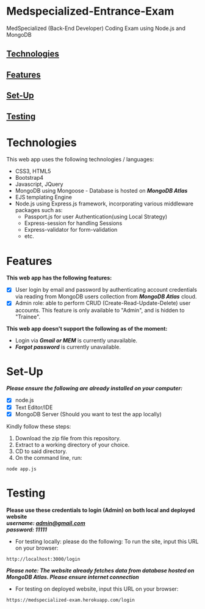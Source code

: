 # Medspecialized-Entrance-Exam
MedSpecialized (Back-End Developer) Coding Exam using Node.js and MongoDB

## [Technologies](#Technologies) <br>
## [Features](#Features) <br>
## [Set-Up](#Set-Up) <br>
## [Testing](#Testing) <br>


# Technologies
This web app uses the following technologies / languages:
* CSS3, HTML5
* Bootstrap4
* Javascript, JQuery
* MongoDB using Mongoose - Database is hosted on ***MongoDB Atlas***
* EJS templating Engine
* Node.js using Express.js framework, incorporating various middleware packages such as:
  - Passport.js for user Authentication(using Local Strategy)
  - Express-session for handling Sessions
  - Express-validator for form-validation
  - etc.
  
# Features

**This web app has the following features:**
- [x] User login by email and password by authenticating account credentials via reading from MongoDB users collection from ***MongoDB Atlas*** cloud.
- [x] Admin role: able to perform CRUD (Create-Read-Update-Delete) user accounts. This feature is only available to "Admin", and is hidden to "Trainee".

**This web app doesn't support the following as of the moment:**
- Login via ***Gmail or MEM*** is currently unavailable.
- ***Forgot password*** is currently unavailable.


# Set-Up
***Please ensure the following are already installed on your computer:***
- [x] node.js
- [x] Text Editor/IDE
- [x] MongoDB Server (Should you want to test the app locally)

Kindly follow these steps:
1. Download the zip file from this repository.
2. Extract to a working directory of your choice.
3. CD to said directory.
4. On the command line, run:
```node
node app.js
```


# Testing
**Please use these credentials to login (Admin) on both local and deployed website** <br>
***username: admin@gmail.com*** <br>
***password: 11111***


- For testing locally: please do the following:
To run the site, input this URL on your browser:
```
http://localhost:3000/login
```
***Please note: The website already fetches data from database hosted on MongoDB Atlas. Please ensure internet connection***

- For testing on deployed website, input this URL on your browser:
```
https://medspecialized-exam.herokuapp.com/login
```
